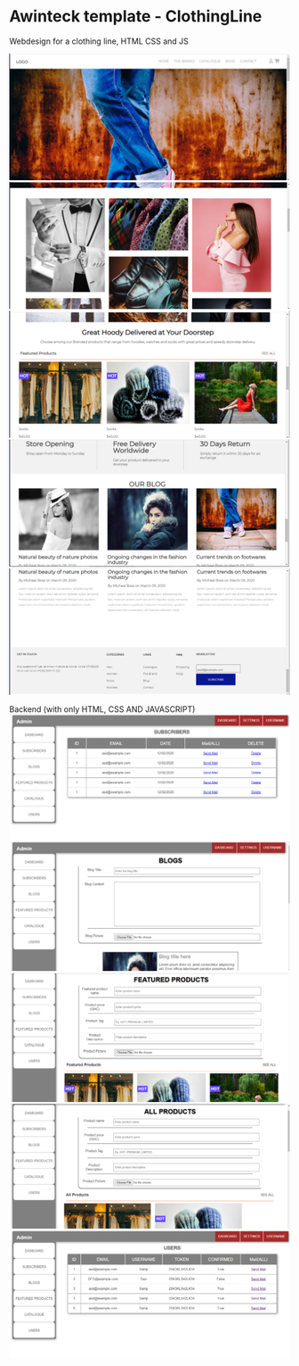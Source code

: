# Awinteck template - ClothingLine
Webdesign for a clothing line, HTML CSS and JS

![alt text](https://github.com/Samjay1/images/blob/master/Screenshot%20(26).png)
![alt text](https://github.com/Samjay1/images/blob/master/Screenshot%20(27).png)
![alt text](https://github.com/Samjay1/images/blob/master/Screenshot%20(28).png)
![alt text](https://github.com/Samjay1/images/blob/master/Screenshot%20(29).png)
![alt text](https://github.com/Samjay1/images/blob/master/Screenshot%20(30).png)

Backend (with only HTML, CSS AND JAVASCRIPT)
![alt text](https://github.com/Samjay1/images/blob/master/Screenshot%20(21).png)
![alt text](https://github.com/Samjay1/images/blob/master/Screenshot%20(22).png)
![alt text](https://github.com/Samjay1/images/blob/master/Screenshot%20(23).png)
![alt text](https://github.com/Samjay1/images/blob/master/Screenshot%20(24).png)
![alt text](https://github.com/Samjay1/images/blob/master/Screenshot%20(25).png)
